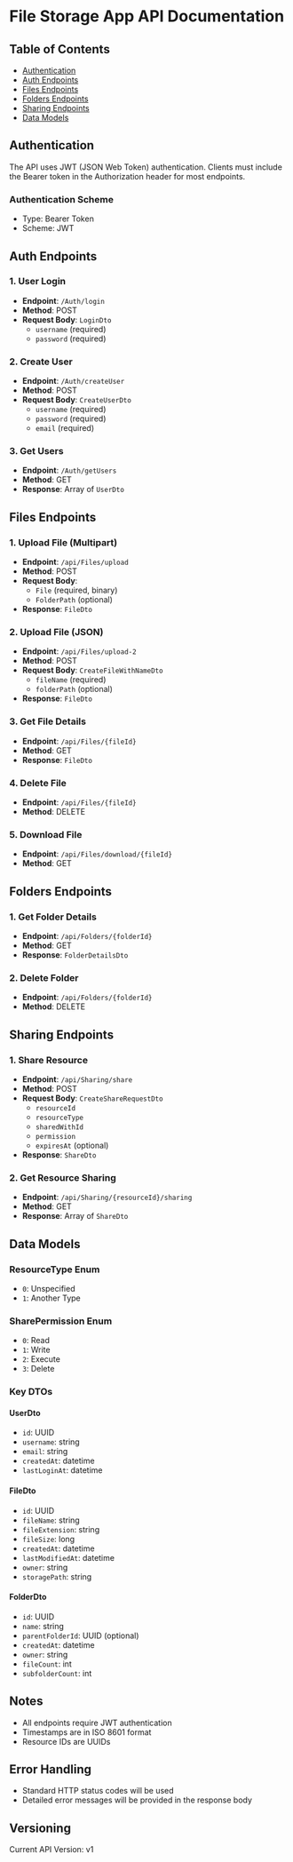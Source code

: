 # File Storage App API Documentation

## Table of Contents
- [Authentication](#authentication)
- [Auth Endpoints](#auth-endpoints)
- [Files Endpoints](#files-endpoints)
- [Folders Endpoints](#folders-endpoints)
- [Sharing Endpoints](#sharing-endpoints)
- [Data Models](#data-models)

## Authentication

The API uses JWT (JSON Web Token) authentication. Clients must include the Bearer token in the Authorization header for most endpoints.

### Authentication Scheme
- Type: Bearer Token
- Scheme: JWT

## Auth Endpoints

### 1. User Login
- **Endpoint**: `/Auth/login`
- **Method**: POST
- **Request Body**: `LoginDto`
  - `username` (required)
  - `password` (required)

### 2. Create User
- **Endpoint**: `/Auth/createUser`
- **Method**: POST
- **Request Body**: `CreateUserDto`
  - `username` (required)
  - `password` (required)
  - `email` (required)

### 3. Get Users
- **Endpoint**: `/Auth/getUsers`
- **Method**: GET
- **Response**: Array of `UserDto`

## Files Endpoints

### 1. Upload File (Multipart)
- **Endpoint**: `/api/Files/upload`
- **Method**: POST
- **Request Body**: 
  - `File` (required, binary)
  - `FolderPath` (optional)
- **Response**: `FileDto`

### 2. Upload File (JSON)
- **Endpoint**: `/api/Files/upload-2`
- **Method**: POST
- **Request Body**: `CreateFileWithNameDto`
  - `fileName` (required)
  - `folderPath` (optional)
- **Response**: `FileDto`

### 3. Get File Details
- **Endpoint**: `/api/Files/{fileId}`
- **Method**: GET
- **Response**: `FileDto`

### 4. Delete File
- **Endpoint**: `/api/Files/{fileId}`
- **Method**: DELETE

### 5. Download File
- **Endpoint**: `/api/Files/download/{fileId}`
- **Method**: GET

## Folders Endpoints

### 1. Get Folder Details
- **Endpoint**: `/api/Folders/{folderId}`
- **Method**: GET
- **Response**: `FolderDetailsDto`

### 2. Delete Folder
- **Endpoint**: `/api/Folders/{folderId}`
- **Method**: DELETE

## Sharing Endpoints

### 1. Share Resource
- **Endpoint**: `/api/Sharing/share`
- **Method**: POST
- **Request Body**: `CreateShareRequestDto`
  - `resourceId`
  - `resourceType`
  - `sharedWithId`
  - `permission`
  - `expiresAt` (optional)
- **Response**: `ShareDto`

### 2. Get Resource Sharing
- **Endpoint**: `/api/Sharing/{resourceId}/sharing`
- **Method**: GET
- **Response**: Array of `ShareDto`

## Data Models

### ResourceType Enum
- `0`: Unspecified
- `1`: Another Type

### SharePermission Enum
- `0`: Read
- `1`: Write
- `2`: Execute
- `3`: Delete

### Key DTOs

#### UserDto
- `id`: UUID
- `username`: string
- `email`: string
- `createdAt`: datetime
- `lastLoginAt`: datetime

#### FileDto
- `id`: UUID
- `fileName`: string
- `fileExtension`: string
- `fileSize`: long
- `createdAt`: datetime
- `lastModifiedAt`: datetime
- `owner`: string
- `storagePath`: string

#### FolderDto
- `id`: UUID
- `name`: string
- `parentFolderId`: UUID (optional)
- `createdAt`: datetime
- `owner`: string
- `fileCount`: int
- `subfolderCount`: int

## Notes
- All endpoints require JWT authentication
- Timestamps are in ISO 8601 format
- Resource IDs are UUIDs

## Error Handling
- Standard HTTP status codes will be used
- Detailed error messages will be provided in the response body

## Versioning
Current API Version: v1

